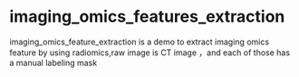 # imaging_omics_features_extraction
imaging_omics_feature_extraction is a demo to extract imaging omics feature by using  radiomics,raw image is CT image ，and each of those has a manual labeling mask 

